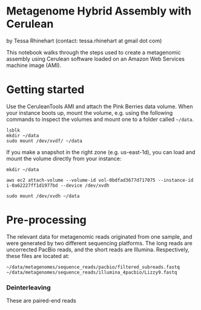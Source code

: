 # Metagenome Hybrid Assembly with Cerulean
by Tessa Rhinehart (contact: tessa.rhinehart at gmail dot com)

This notebook walks through the steps used to create a metagenomic assembly using Cerulean software loaded on an 
Amazon Web Services machine image (AMI).


# Getting started
Use the CeruleanTools AMI and attach the Pink Berries data volume. When your instance boots up, mount the volume, e.g. using the following commands to inspect the volumes and mount one to a folder called `~/data`.
```
lsblk
mkdir ~/data
sudo mount /dev/xvdf/ ~/data
```

If you make a snapshot in the right zone (e.g. us-east-1d), you can load and mount the volume directly from your instance:

```
mkdir ~/data

aws ec2 attach-volume --volume-id vol-0bdfad3677d717075 --instance-id i-0a62227ff1d1977bd --device /dev/xvdh

sudo mount /dev/xvdh ~/data
```


# Pre-processing

The relevant data for metagenomic reads originated from one sample, and were generated by two different sequencing platforms. The long reads are uncorrected PacBio reads, and the short reads are Illumina. Respectively, these files are located at:

```
~/data/metagenomes/sequence_reads/pacbio/filtered_subreads.fastq
~/data/metagenomes/sequence_reads/illumina_4pacbio/Lizzy9.fastq
```

### Deinterleaving

These are paired-end reads 
